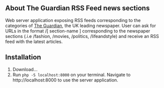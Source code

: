 ## About The Guardian RSS Feed news sections

Web server application exposing RSS feeds corresponding to the categories of [The Guardian](https://www.theguardian.com), the UK leading newspaper. User can ask for URLs in the format /[ section-name ] corresponding to the newspaper sections (.i.e /fashion, /movies, /politics, /lifeandstyle) and receive an RSS feed with the latest articles.

## Installation
1. Download...
2. Run `php -S localhost:8000` on your terminal. Navigate to http://localhost:8000 to use the server application.